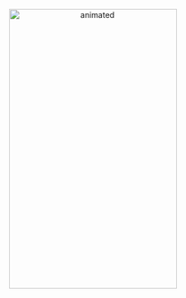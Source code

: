 

<p align="center">
 
  <img src="shared/chart.gif" alt="animated" width="300" height="500"/>
</p>
